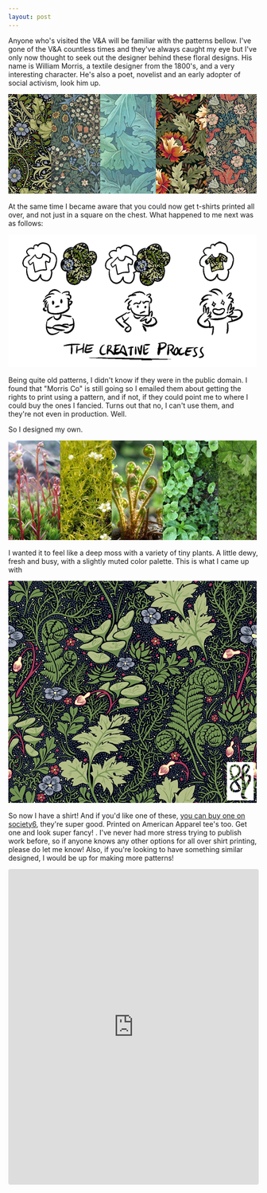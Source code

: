 ```yaml
---
layout: post
---
```

Anyone who's visited the V&A will be familiar with the patterns bellow. I've gone of the V&A countless times and they've always caught my eye but I've only now thought to seek out the designer behind these floral designs. His name is William Morris, a textile designer from the 1800's, and a very interesting character. He's also a poet, novelist and an early adopter of social activism, look him up. 

![William Morris Fabric samples](/images/morris.png)

At the same time I became aware that you could now get t-shirts printed all over, and not just in a square on the chest. What happened to me next was as follows: 

![Tshirt and fabric become one](/images/t-shirt-idea.png)

Being quite old patterns, I didn't know if they were in the public domain. I found that "Morris Co" is still going so I emailed them about getting the rights to print using a pattern, and if not, if they could point me to where I could buy the ones I fancied. Turns out that no, I can't use them, and they're not even in production. Well.

So I designed my own. 

![Moss photos](/images/moss.png)

I wanted it to feel like a deep moss with a variety of tiny plants. A little dewy, fresh and busy, with a slightly muted color palette. This is what I came up with

![moss fabric design](/images/2016-10-24-Moss-fabric.png)

So now I have a shirt! And if you'd like one of these, [you can buy one on society6](https://society6.com/product/moss30961_all-over-print-shirt), they're super good. Printed on American Apparel tee's too. Get one and look super fancy! . I've never had more stress trying to publish work before, so if anyone knows any other options for all over shirt printing, please do let me know! Also, if you're looking to have something similar designed, I would be up for making more patterns! 

<iframe class="instagram-media instagram-media-rendered" id="instagram-embed-0" src="https://www.instagram.com/p/BL6jnp5DftE/embed/captioned/?cr=1&amp;v=7&amp;wp=258&amp;rd=https%3A%2F%2Fwww.sunlightafterdark.com&amp;rp=%2Fsearch%3Fupdated-max%3D2016-12-11T07%3A42%3A00-08%3A00%26max-results%3D7%26start%3D7%26by-date%3Dfalse#%7B%22ci%22%3A0%2C%22os%22%3A694%7D" allowtransparency="true" allowfullscreen="true" data-instgrm-payload-id="instagram-media-payload-0" scrolling="no" style="background: white none repeat scroll 0% 0%; max-width:100%; width: calc(100% - 2px); border-radius: 3px; border: 1px solid rgb(219, 219, 219); box-shadow: none; display: block; margin: 0px 0px 12px; min-width: 326px; padding: 0px;" height="632" frameborder="0"></iframe>
